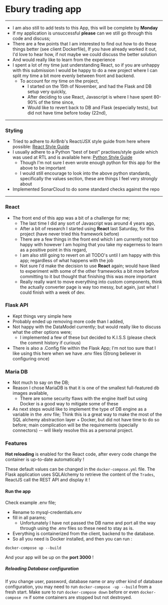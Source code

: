 # Ebury trading app

---- 
- I am also still to add tests to this App, this will be complete by **Monday**  
- If my application is unsuccessful **please** can we still go through this code and discuss; 
- There are a few points that I am interested to find out how to do these things better (see client Dockerfile),
If you have already worked it out, I'd love to hear how, if not maybe we could discuss the better solution 
- And would really like to learn from the experience
- I spent a lot of my time just understanding React, so if you are unhappy with this submission I would be happy
to do a new project where I can split my time a bit more evenly between front and backend.  
    - To account for my time on the project,
        - I started on the 15th of November, and had the Flask and DB setup very quickly,
        - After deciding to use React, Javascript is where I have spent 80-90% of the time since, 
        - Would like to revert back to DB and Flask (especially tests), but did not have time before today (22nd), 
---
### Styling
- Tried to adhere to AirBnb's React/JSX style guide from here where possible: [React Style Guide](https://github.com/airbnb/javascript/tree/master/react)
- I usually adhere to a Python "best of best" practises/style guide which was used at RTL and is available here: [Python Style Guide](https://github.com/paul-armstrong-dev/technology_notes/blob/master/python/style_guide/rtl-style-guide.md)
    - Though I'm not sure I even wrote enough python for this app for the above to be important 
    - I would still encourage to look into the above python standards, specifically the values section, these are things I feel very strongly about
- Implemented SonarCloud to do some standard checks against the repo
---
### React
- The front end of this app was a bit of a challenge for me; 
    - The last time I did any sort of Javascript was around 4 years ago, 
    - After a bit of research I started using **React** last Saturday, for this project (have never tried this framework before)
    - There are a few things in the front end which I am currently not too happy with however I am hoping 
    that you take my eagerness to learn as a positive point in this regard, 
    - I am also still going to revert on all TODO's until I am happy with this app; regardless of what happens with the job
    - Not sure I'd make the decision to use **React** again; would have liked to experiment with some of the other frameworks a 
    bit more before committing to it but thought that finishing this was more important
    - Really really want to move everything into custom components, think the actually converter page is way too messy,
    but again, just what I could finish with a week of dev. 
### Flask API
- Kept things very simple here
- Probably ended up removing more code than I added, 
- Not happy with the DataModel currently; but would really like to discuss what the other options were;
    - I implemented a few of these but decided to K.I.S.S (please check the commit history if curious) 
- There is also a .Config file within the Flask App; I'm not too sure that I like using this here when we have .env files
(Strong believer in configuring once)

### Maria DB
- Not much to say on the DB;
- Reason I chose MariaDB is that it is one of the smallest full-featured db images available, 
    - There are some security flaws with the engine itself but using Docker is a good way to mitigate some of these
- As next steps would like to implement the type of DB engine as a variable in the .env file; Think this is a great way 
to make the most of the SQL alchemy abstraction layer + Docker, but did not have time to do so before; main complication
will be the requirements (specially connectors) -- will likely resolve this as a personal project.  

### Features

**Hot reloading** is enabled for the React code, after every code change the container is up-to-date automatically !

These default values can be changed in the `docker-compose.yml` file.
The Flask application uses SQLAlchemy to retrieve the content of the `Trades`,
ReactJS call the REST API and display it !


#### Run the app

Check example .env file;
- Rename to mysql-credentials.env 
- fill in all params; 
    - Unfortunately I have not passed the DB name and port all the way through using the .env files so these need to stay as is.
- Everything is containerized from the client, backend to the database.
- So all you need is Docker installed, and then you can run :

```
docker-compose up --build
```

And your app will be up on the **port 3000** !

##### Reloading Database configuration

If you change user, password, database name or any other kind of database configuration, you may need to run 
`docker-compose -up --build` from a fresh start. Make sure to run `docker-compose down` before or even `docker-compose rm` if some containers are stopped but not destroyed.